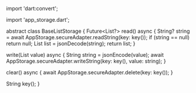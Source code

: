 import 'dart:convert';

import 'app_storage.dart';

abstract class BaseListStorage {
  Future<List<dynamic>?> read() async {
    String? string = await AppStorage.secureAdapter.readString(key: key());
    if (string == null) return null;
    List<dynamic> list = jsonDecode(string);
    return list;
  }

  write(List<dynamic> value) async {
    String string = jsonEncode(value);
    await AppStorage.secureAdapter.writeString(key: key(), value: string);
  }

  clear() async {
    await AppStorage.secureAdapter.delete(key: key());
  }

  String key();
}
